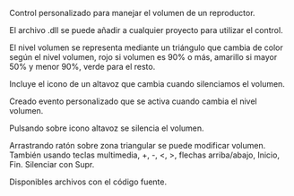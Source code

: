Control personalizado para manejar el volumen de un reproductor.

El archivo .dll se puede añadir a cualquier proyecto para utilizar
el control.

El nivel volumen se representa mediante un triángulo que cambia de
color según el nivel volumen, rojo si volumen es 90% o más, amarillo
si mayor 50% y menor 90%, verde para el resto.

Incluye el icono de un altavoz que cambia cuando silenciamos el volumen.

Creado evento personalizado que se activa cuando cambia el nivel volumen.

Pulsando sobre icono altavoz se silencia el volumen.

Arrastrando ratón sobre zona triangular se puede modificar volumen. También 
usando teclas multimedia, +, -, <, >, flechas arriba/abajo, Inicio, Fin. 
Silenciar con Supr.

Disponibles archivos con el código fuente.
